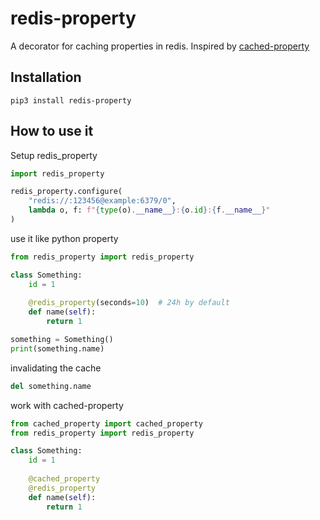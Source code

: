 # redis-property
A decorator for caching properties in redis. Inspired by [cached-property](https://github.com/pydanny/cached-property)

## Installation
```shell
pip3 install redis-property
```

## How to use it

Setup redis_property

```python
import redis_property

redis_property.configure(
    "redis://:123456@example:6379/0", 
    lambda o, f: f"{type(o).__name__}:{o.id}:{f.__name__}"
)
```

use it like python property

```python
from redis_property import redis_property

class Something:
    id = 1
    
    @redis_property(seconds=10)  # 24h by default
    def name(self):
        return 1

something = Something()
print(something.name)
```

invalidating the cache

```python
del something.name
```

work with cached-property

```python
from cached_property import cached_property
from redis_property import redis_property

class Something:
    id = 1
    
    @cached_property
    @redis_property
    def name(self):
        return 1
```
